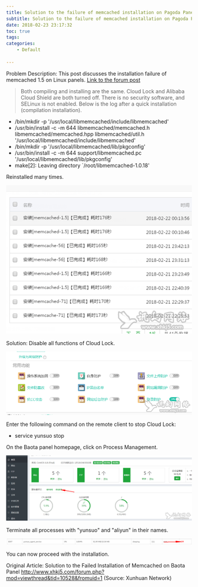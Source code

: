 ```yaml
---
title: Solution to the failure of memcached installation on Pagoda Panel
subtitle: Solution to the failure of memcached installation on Pagoda Panel
date: 2018-02-23 23:17:32
toc: true
tags: 
categories: 
    - Default

---
```


Problem Description:
This post discusses the installation failure of memcached 1.5 on Linux panels. [Link to the forum post](https://www.bt.cn/bbs/forum.php?mod=viewthread&tid=11080&extra=)

> Both compiling and installing are the same. Cloud Lock and Alibaba Cloud Shield are both turned off. There is no security software, and SELinux is not enabled. Below is the log after a quick installation (compilation installation).

- /bin/mkdir -p '/usr/local/libmemcached/include/libmemcached'
- /usr/bin/install -c -m 644 libmemcached/memcached.h libmemcached/memcached.hpp libmemcached/util.h '/usr/local/libmemcached/include/libmemcached'
- /bin/mkdir -p '/usr/local/libmemcached/lib/pkgconfig'
- /usr/bin/install -c -m 644 support/libmemcached.pc '/usr/local/libmemcached/lib/pkgconfig'
- make[2]: Leaving directory `/root/libmemcached-1.0.18'

Reinstalled many times.

![img](https://raw.githubusercontent.com/james-curtis/blog-img/img/img/d4efd20a5a074f32abf04190647dc2d9.png)

Solution:
Disable all functions of Cloud Lock.

![img](https://raw.githubusercontent.com/james-curtis/blog-img/img/img/76d1a8c0aee09071e12bba486c4d7f84.png)

Enter the following command on the remote client to stop Cloud Lock:

- service yunsuo stop

On the Baota panel homepage, click on Process Management.

![img](https://raw.githubusercontent.com/james-curtis/blog-img/img/img/2b001aa4a8a6faaf0739e461d44a4989.png)

Terminate all processes with "yunsuo" and "aliyun" in their names.

![img](https://raw.githubusercontent.com/james-curtis/blog-img/img/img/3f4187e62da8ffb19b6f0c4cef235bf7.png)

You can now proceed with the installation.

Original Article:
Solution to the Failed Installation of Memcached on Baota Panel
http://www.xhkj5.com/forum.php?mod=viewthread&tid=10528&fromuid=1
(Source: Xunhuan Network)

